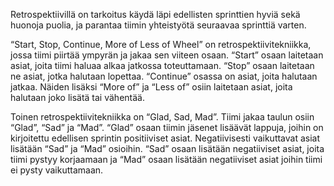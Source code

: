 Retrospektiivillä on tarkoitus käydä läpi edellisten sprinttien hyviä sekä huonoja puolia, ja parantaa tiimin yhteistyötä seuraavaa sprinttiä varten.

“Start, Stop, Continue, More of Less of Wheel” on retrospektiivitekniikka, jossa tiimi piirtää ympyrän ja jakaa sen viiteen osaan. “Start” osaan laitetaan asiat, joita tiimi haluaa alkaa jatkossa toteuttamaan. “Stop” osaan laitetaan ne asiat, jotka halutaan lopettaa. “Continue” osassa on asiat, joita halutaan jatkaa. Näiden lisäksi “More of” ja “Less of” osiin laitetaan asiat, joita halutaan joko lisätä tai vähentää.

Toinen retrospektiivitekniikka on “Glad, Sad, Mad”. Tiimi jakaa taulun osiin “Glad”, “Sad” ja “Mad”. “Glad” osaan tiimin jäsenet lisäävät lappuja, joihin on kirjoitettu edellisen sprintin positiiviset asiat. Negatiivisesti vaikuttavat asiat lisätään “Sad” ja “Mad” osioihin. “Sad” osaan lisätään negatiiviset asiat, joita tiimi pystyy korjaamaan ja “Mad” osaan lisätään negatiiviset asiat joihin tiimi ei pysty vaikuttamaan.
